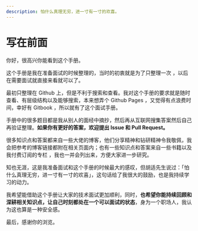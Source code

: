 ```yaml
---
description: 怕什么真理无穷，进一寸有一寸的欢喜。
---
```


# 写在前面

你好，很高兴你能看到这个手册。

这个手册是我在准备面试的时候整理的，当时的初衷就是为了只整理一次 ，以后在需要面试就直接来看就可以了。

最初只整理在 Github 上，但是不利于搜索和查看。我对这个手册的要求就是随时查看、有层级结构以及能够搜索，本来想弄个 Github Pages ，又觉得有点浪费时间，幸好有 Gitbook ，所以就有了这个面试手册。   

手册中的很多题目都是我从别人的面经中摘抄，然后再从互联网搜集答案然后自己再验证整理。**如果你有更好的答案，欢迎提出 Issue 和 Pull Request。**

很多知识点和答案都来自一些大佬的博客，他们分享精神和钻研精神令我敬佩，我会把参考的博客链接都附在相关页面内；也有一些知识点和答案来自一些书籍以及我付费订阅的专栏 ，我也一并会列出来，方便大家进一步研究。

知也无涯，这是我准备面试和这个手册的时候最大的感叹，但胡适先生说过：「怕什么真理无穷，进一寸有一寸的欢喜」，这句话给了我很大的鼓励，也是我持续学习的动力。

我希望能借助这个手册让大家的技术面试更加顺利，同时，**也希望你能持续回顾和深耕相关知识点，让自己时刻都处在一个可以面试的状态**，身为一个职场人，我认为这也算是一种安全感。

最后，感谢你的浏览。



